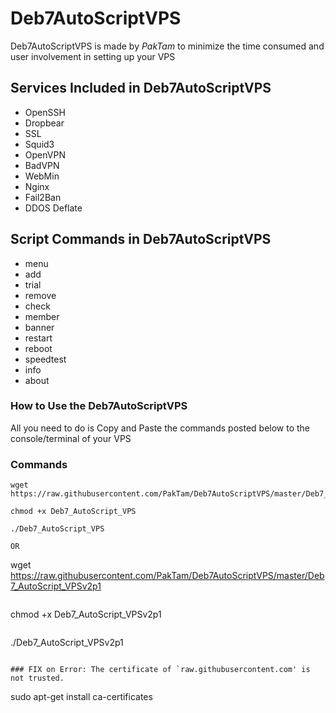 # Deb7AutoScriptVPS

Deb7AutoScriptVPS is made by _PakTam_ to minimize the time consumed and user involvement in setting up your VPS

## Services Included in Deb7AutoScriptVPS

* OpenSSH
* Dropbear
* SSL
* Squid3
* OpenVPN
* BadVPN
* WebMin
* Nginx
* Fail2Ban
* DDOS Deflate

## Script Commands in Deb7AutoScriptVPS

* menu   
* add 
* trial
* remove    
* check  
* member 
* banner   
* restart  
* reboot  
* speedtest
* info   
* about  

### How to Use the Deb7AutoScriptVPS

All you need to do is Copy and Paste the commands posted below to the console/terminal of your VPS

### Commands

```
wget https://raw.githubusercontent.com/PakTam/Deb7AutoScriptVPS/master/Deb7_AutoScript_VPS
```
```
chmod +x Deb7_AutoScript_VPS
```
```
./Deb7_AutoScript_VPS
```
```
OR
```
wget https://raw.githubusercontent.com/PakTam/Deb7AutoScriptVPS/master/Deb7_AutoScript_VPSv2p1
```
```
chmod +x Deb7_AutoScript_VPSv2p1
```
```
./Deb7_AutoScript_VPSv2p1
```

### FIX on Error: The certificate of `raw.githubusercontent.com' is not trusted.
```
sudo apt-get install ca-certificates
```
